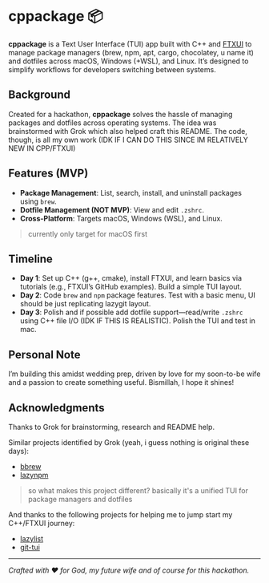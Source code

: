 # cppackage 📦

**cppackage** is a Text User Interface (TUI) app built with C++ and [FTXUI](https://github.com/ArthurSonzogni/FTXUI?tab=readme-ov-file) to manage package managers (brew, npm, apt, cargo, chocolatey, u name it) and dotfiles across macOS, Windows (+WSL), and Linux. It’s designed to simplify workflows for developers switching between systems.

## Background

Created for a hackathon, **cppackage** solves the hassle of managing packages and dotfiles across operating systems. The idea was brainstormed with Grok which also helped craft this README. The code, though, is all my own work (IDK IF I CAN DO THIS SINCE IM RELATIVELY NEW IN CPP/FTXUI)

## Features (MVP)

- **Package Management**: List, search, install, and uninstall packages using `brew`.
- **Dotfile Management (NOT MVP)**: View and edit `.zshrc`.
- **Cross-Platform**: Targets macOS, Windows (WSL), and Linux.

> currently only target for macOS first

## Timeline

- **Day 1**: Set up C++ (g++, cmake), install FTXUI, and learn basics via tutorials (e.g., FTXUI’s GitHub examples). Build a simple TUI layout.
- **Day 2**: Code `brew` and `npm` package features. Test with a basic menu, UI should be just replicating lazygit layout.
- **Day 3**: Polish and if possible add dotfile support—read/write `.zshrc` using C++ file I/O (IDK IF THIS IS REALISTIC). Polish the TUI and test in mac.

## Personal Note

I’m building this amidst wedding prep, driven by love for my soon-to-be wife and a passion to create something useful. Bismillah, I hope it shines!

## Acknowledgments

Thanks to Grok for brainstorming, research and README help.

Similar projects identified by Grok (yeah, i guess nothing is original these days):

- [bbrew](https://github.com/Valkyrie00/bold-brew)
- [lazynpm](https://github.com/jesseduffield/lazynpm)

> so what makes this project different? basically it's a unified TUI for package managers and dotfiles

And thanks to the following projects for helping me to jump start my C++/FTXUI journey:

- [lazylist](https://github.com/zhuyongqi9/lazylist)
- [git-tui](https://github.com/ArthurSonzogni/git-tui)

---

_Crafted with ❤️ for God, my future wife and of course for this hackathon._
